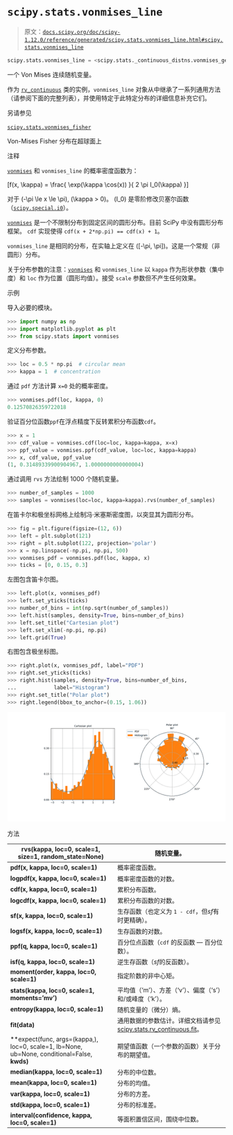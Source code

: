# `scipy.stats.vonmises_line`

> 原文：[`docs.scipy.org/doc/scipy-1.12.0/reference/generated/scipy.stats.vonmises_line.html#scipy.stats.vonmises_line`](https://docs.scipy.org/doc/scipy-1.12.0/reference/generated/scipy.stats.vonmises_line.html#scipy.stats.vonmises_line)

```py
scipy.stats.vonmises_line = <scipy.stats._continuous_distns.vonmises_gen object>
```

一个 Von Mises 连续随机变量。

作为 [`rv_continuous`](https://docs.scipy.org/doc/scipy-1.12.0/reference/generated/scipy.stats.rv_continuous.html#scipy.stats.rv_continuous "scipy.stats.rv_continuous") 类的实例，`vonmises_line` 对象从中继承了一系列通用方法（请参阅下面的完整列表），并使用特定于此特定分布的详细信息补充它们。

另请参见

[`scipy.stats.vonmises_fisher`](https://docs.scipy.org/doc/scipy-1.12.0/reference/generated/scipy.stats.vonmises_fisher.html#scipy.stats.vonmises_fisher "scipy.stats.vonmises_fisher")

Von-Mises Fisher 分布在超球面上

注释

[`vonmises`](https://docs.scipy.org/doc/scipy-1.12.0/reference/generated/scipy.stats.vonmises.html#scipy.stats.vonmises "scipy.stats.vonmises") 和 `vonmises_line` 的概率密度函数为：

\[f(x, \kappa) = \frac{ \exp(\kappa \cos(x)) }{ 2 \pi I_0(\kappa) }\]

对于 \(-\pi \le x \le \pi\), \(\kappa > 0\)。 \(I_0\) 是零阶修改贝塞尔函数（[`scipy.special.i0`](https://docs.scipy.org/doc/scipy-1.12.0/reference/generated/scipy.special.i0.html#scipy.special.i0 "scipy.special.i0")）。

[`vonmises`](https://docs.scipy.org/doc/scipy-1.12.0/reference/generated/scipy.stats.vonmises.html#scipy.stats.vonmises "scipy.stats.vonmises") 是一个不限制分布到固定区间的圆形分布。目前 SciPy 中没有圆形分布框架。 `cdf` 实现使得 `cdf(x + 2*np.pi) == cdf(x) + 1`。

`vonmises_line` 是相同的分布，在实轴上定义在 \([-\pi, \pi]\)。这是一个常规（非圆形）分布。

关于分布参数的注意：[`vonmises`](https://docs.scipy.org/doc/scipy-1.12.0/reference/generated/scipy.stats.vonmises.html#scipy.stats.vonmises "scipy.stats.vonmises") 和 `vonmises_line` 以 `kappa` 作为形状参数（集中度）和 `loc` 作为位置（圆形均值）。接受 `scale` 参数但不产生任何效果。

示例

导入必要的模块。

```py
>>> import numpy as np
>>> import matplotlib.pyplot as plt
>>> from scipy.stats import vonmises 
```

定义分布参数。

```py
>>> loc = 0.5 * np.pi  # circular mean
>>> kappa = 1  # concentration 
```

通过 `pdf` 方法计算 `x=0` 处的概率密度。

```py
>>> vonmises.pdf(loc, kappa, 0)
0.12570826359722018 
```

验证百分位函数`ppf`在浮点精度下反转累积分布函数`cdf`。

```py
>>> x = 1
>>> cdf_value = vonmises.cdf(loc=loc, kappa=kappa, x=x)
>>> ppf_value = vonmises.ppf(cdf_value, loc=loc, kappa=kappa)
>>> x, cdf_value, ppf_value
(1, 0.31489339900904967, 1.0000000000000004) 
```

通过调用 `rvs` 方法绘制 1000 个随机变量。

```py
>>> number_of_samples = 1000
>>> samples = vonmises(loc=loc, kappa=kappa).rvs(number_of_samples) 
```

在笛卡尔和极坐标网格上绘制冯·米塞斯密度图，以突显其为圆形分布。

```py
>>> fig = plt.figure(figsize=(12, 6))
>>> left = plt.subplot(121)
>>> right = plt.subplot(122, projection='polar')
>>> x = np.linspace(-np.pi, np.pi, 500)
>>> vonmises_pdf = vonmises.pdf(loc, kappa, x)
>>> ticks = [0, 0.15, 0.3] 
```

左图包含笛卡尔图。

```py
>>> left.plot(x, vonmises_pdf)
>>> left.set_yticks(ticks)
>>> number_of_bins = int(np.sqrt(number_of_samples))
>>> left.hist(samples, density=True, bins=number_of_bins)
>>> left.set_title("Cartesian plot")
>>> left.set_xlim(-np.pi, np.pi)
>>> left.grid(True) 
```

右图包含极坐标图。

```py
>>> right.plot(x, vonmises_pdf, label="PDF")
>>> right.set_yticks(ticks)
>>> right.hist(samples, density=True, bins=number_of_bins,
...            label="Histogram")
>>> right.set_title("Polar plot")
>>> right.legend(bbox_to_anchor=(0.15, 1.06)) 
```

![../../_images/scipy-stats-vonmises_line-1.png](img/0730a06b59295953e2d68f4de735fc6d.png)

方法

| **rvs(kappa, loc=0, scale=1, size=1, random_state=None)** | 随机变量。 |
| --- | --- |
| **pdf(x, kappa, loc=0, scale=1)** | 概率密度函数。 |
| **logpdf(x, kappa, loc=0, scale=1)** | 概率密度函数的对数。 |
| **cdf(x, kappa, loc=0, scale=1)** | 累积分布函数。 |
| **logcdf(x, kappa, loc=0, scale=1)** | 累积分布函数的对数。 |
| **sf(x, kappa, loc=0, scale=1)** | 生存函数（也定义为 `1 - cdf`，但*sf*有时更精确）。 |
| **logsf(x, kappa, loc=0, scale=1)** | 生存函数的对数。 |
| **ppf(q, kappa, loc=0, scale=1)** | 百分位点函数（`cdf` 的反函数 — 百分位数）。 |
| **isf(q, kappa, loc=0, scale=1)** | 逆生存函数（*sf*的反函数）。 |
| **moment(order, kappa, loc=0, scale=1)** | 指定阶数的非中心矩。 |
| **stats(kappa, loc=0, scale=1, moments=’mv’)** | 平均值（‘m’）、方差（‘v’）、偏度（‘s’）和/或峰度（‘k’）。 |
| **entropy(kappa, loc=0, scale=1)** | 随机变量的（微分）熵。 |
| **fit(data)** | 通用数据的参数估计。详细文档请参见 [scipy.stats.rv_continuous.fit](https://docs.scipy.org/doc/scipy/reference/generated/scipy.stats.rv_continuous.fit.html#scipy.stats.rv_continuous.fit)。 |
| **expect(func, args=(kappa,), loc=0, scale=1, lb=None, ub=None, conditional=False, **kwds)** | 期望值函数（一个参数的函数）关于分布的期望值。 |
| **median(kappa, loc=0, scale=1)** | 分布的中位数。 |
| **mean(kappa, loc=0, scale=1)** | 分布的均值。 |
| **var(kappa, loc=0, scale=1)** | 分布的方差。 |
| **std(kappa, loc=0, scale=1)** | 分布的标准差。 |
| **interval(confidence, kappa, loc=0, scale=1)** | 等面积置信区间，围绕中位数。 |
